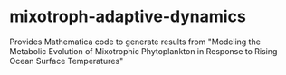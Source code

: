 # mixotroph-adaptive-dynamics
Provides Mathematica code to generate results from "Modeling the Metabolic Evolution of Mixotrophic Phytoplankton in Response to Rising Ocean Surface Temperatures"
